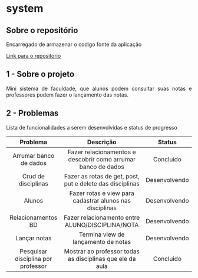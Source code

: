 # system

## Sobre o repositório

<p align="justify"> Encarregado de armazenar o codigo fonte da aplicação</p>

[Link para o repositorio](https://github.com/thallysbraz/system)

## 1 - Sobre o projeto

<p align="justify">Mini sistema de faculdade, que alunos podem consultar suas notas e professores podem fazer o lançamento das notas.</p>

## 2 - Problemas

Lista de funcionalidades a serem desenvolvidas e status de progresso

|              Problema              |                           Descrição                           |    Status     |
| :--------------------------------: | :-----------------------------------------------------------: | :-----------: |
|       Arrumar banco de dados       | Fazer relacionamentos e descobrir como arrumar banco de dados |   Concluido   |
|        Crud de disciplinas         |   Fazer as rotas de get, post, put e delete das disciplinas   | Desenvolvendo |
|               Alunos               |   Fazer rotas e view para cadastrar alunos nas disciplinas    | Desenvolvendo |
|         Relacionamentos BD         |       Fazer relacionamento entre ALUNO/DISCIPLINA/NOTA        | Desenvolvendo |
|            Lançar notas            |              Termina view de lançamento de notas              | Desenvolvendo |
| Pesquisar disciplina por professor |   Mostrar ao professor todas as disciplinas que ele da aula   |   Concluido   |
